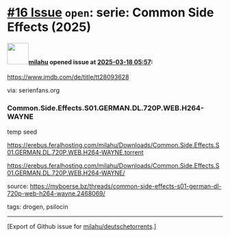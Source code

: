 # [\#16 Issue](https://github.com/milahu/deutschetorrents/issues/16) `open`: serie: Common Side Effects (2025)

#### <img src="https://avatars.githubusercontent.com/u/12958815?v=4" width="50">[milahu](https://github.com/milahu) opened issue at [2025-03-18 05:57](https://github.com/milahu/deutschetorrents/issues/16):

<https://www.imdb.com/de/title/tt28093628>

via: serienfans.org

### Common.Side.Effects.S01.GERMAN.DL.720P.WEB.H264-WAYNE

temp seed

<https://erebus.feralhosting.com/milahu/Downloads/Common.Side.Effects.S01.GERMAN.DL.720P.WEB.H264-WAYNE.torrent>

<https://erebus.feralhosting.com/milahu/Downloads/Common.Side.Effects.S01.GERMAN.DL.720P.WEB.H264-WAYNE/>

source:
<https://myboerse.bz/threads/common-side-effects-s01-german-dl-720p-web-h264-wayne.2468069/>

tags: drogen, psilocin

------------------------------------------------------------------------

\[Export of Github issue for
[milahu/deutschetorrents](https://github.com/milahu/deutschetorrents).\]
